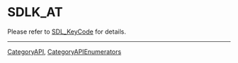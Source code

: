 # SDLK_AT

Please refer to [SDL_KeyCode](SDL_KeyCode) for details.

----
[CategoryAPI](CategoryAPI), [CategoryAPIEnumerators](CategoryAPIEnumerators)

